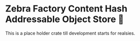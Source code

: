 # Zebra Factory Content Hash Addressable Object Store 🦓

This is a place holder crate till development starts for realsies.
